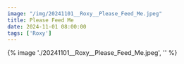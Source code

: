 ```yaml
---
image: "/img/20241101__Roxy__Please_Feed_Me.jpeg"
title: Please Feed Me 
date: 2024-11-01 08:00:00
tags: ['Roxy']
---
```

{% image './20241101__Roxy__Please_Feed_Me.jpeg', '' %}